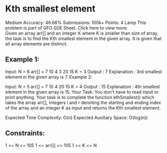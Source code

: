 # Kth smallest element 
Medium Accuracy: 46.66% Submissions: 100k+ Points: 4
Lamp
This problem is part of GFG SDE Sheet. Click here to view more.   
Given an array arr[] and an integer K where K is smaller than size of array, the task is to find the Kth smallest element in the given array. It is given that all array elements are distinct.

## Example 1:

Input:
N = 6
arr[] = 7 10 4 3 20 15
K = 3
Output : 7
Explanation :
3rd smallest element in the given 
array is 7.
Example 2:

Input:
N = 5
arr[] = 7 10 4 20 15
K = 4
Output : 15
Explanation :
4th smallest element in the given 
array is 15.
Your Task:
You don't have to read input or print anything. Your task is to complete the function kthSmallest() which takes the array arr[], integers l and r denoting the starting and ending index of the array and an integer K as input and returns the Kth smallest element.
 
 
Expected Time Complexity: O(n)
Expected Auxiliary Space: O(log(n))
## Constraints:
1 <= N <= 105
1 <= arr[i] <= 105
1 <= K <= N
